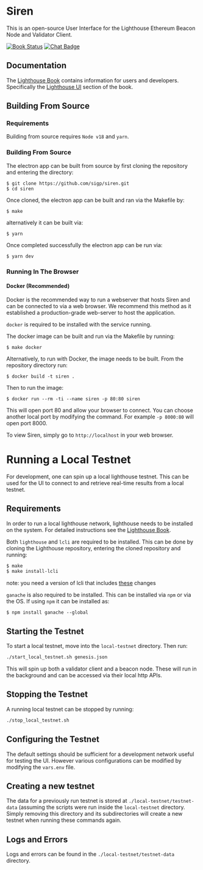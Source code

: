 # Siren

This is an open-source User Interface for the Lighthouse Ethereum Beacon Node
and Validator Client.

[![Book Status]][Book Link] [![Chat Badge]][Chat Link]

[Chat Badge]: https://img.shields.io/badge/chat-discord-%237289da
[Chat Link]: https://discord.gg/jpqcHXPRVJ
[Book Status]: https://img.shields.io/badge/user--docs-unstable-informational
[Book Link]: https://lighthouse-book.sigmaprime.io/lighthouse-ui.html
[stable]: https://github.com/sigp/siren/tree/stable
[unstable]: https://github.com/sigp/siren/tree/unstable

## Documentation

The [Lighthouse Book](https://lighthouse-book.sigmaprime.io) contains information for users and
developers. Specifically the [Lighthouse UI](https://lighthouse-book.sigmaprime.io/lighthouse-ui.html) section of the book.

## Building From Source

### Requirements

Building from source requires `Node v18` and `yarn`.

### Building From Source

The electron app can be built from source by first cloning the repository and
entering the directory:

```
$ git clone https://github.com/sigp/siren.git
$ cd siren
```

Once cloned, the electron app can be built and ran via the Makefile by:

```
$ make
```

alternatively it can be built via:

```
$ yarn
```

Once completed successfully the electron app can be run via:

```
$ yarn dev
```

### Running In The Browser

#### Docker (Recommended)

Docker is the recommended way to run a webserver that hosts Siren and can be
connected to via a web browser. We recommend this method as it established a
production-grade web-server to host the application.

`docker` is required to be installed with the service running.

The docker image can be built and run via the Makefile by running:

```
$ make docker
```

Alternatively, to run with Docker, the image needs to be built. From the repository directory
run:

```
$ docker build -t siren .
```

Then to run the image:

```
$ docker run --rm -ti --name siren -p 80:80 siren
```

This will open port 80 and allow your browser to connect. You can choose
another local port by modifying the command. For example `-p 8000:80` will open
port 8000.

To view Siren, simply go to `http://localhost` in your web browser.

# Running a Local Testnet

For development, one can spin up a local lighthouse testnet. This can be used
for the UI to connect to and retrieve real-time results from a local testnet.

## Requirements

In order to run a local lighthouse network, lighthouse needs to be installed on
the system. For detailed instructions see the [Lighthouse Book](https://lighthouse-book.sigmaprime.io/).

Both `lighthouse` and `lcli` are required to be installed. This can be done by
cloning the Lighthouse repository, entering the cloned repository and running:

```bash
$ make
$ make install-lcli
```

note: you need a version of lcli that includes [these](https://github.com/sigp/lighthouse/pull/3807) changes

`ganache` is also required to be installed. This can be installed via `npm` or via the OS. If using `npm` it can be installed as:

```
$ npm install ganache --global
```

## Starting the Testnet

To start a local testnet, move into the `local-testnet` directory. Then run:

```bash
./start_local_testnet.sh genesis.json
```

This will spin up both a validator client and a beacon node. These will run in
the background and can be accessed via their local http APIs.

## Stopping the Testnet

A running local testnet can be stopped by running:

```bash
./stop_local_testnet.sh
```

## Configuring the Testnet

The default settings should be sufficient for a development network useful for
testing the UI. However various configurations can be modified by modifying the
`vars.env` file.

## Creating a new testnet

The data for a previously run testnet is stored at
`./local-testnet/testnet-data` (assuming the scripts were run inside the
`local-testnet` directory. Simply removing this directory and its
subdirectories will create a new testnet when running these commands again.

## Logs and Errors

Logs and errors can be found in the `./local-testnet/testnet-data` directory.
